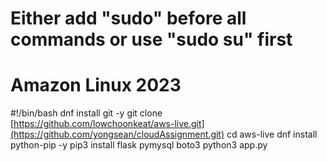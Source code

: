# Either add "sudo" before all commands or use "sudo su" first
# Amazon Linux 2023

#!/bin/bash
dnf install git -y
git clone [https://github.com/lowchoonkeat/aws-live.git](https://github.com/yongsean/cloudAssignment.git)
cd aws-live
dnf install python-pip -y
pip3 install flask pymysql boto3
python3 app.py
